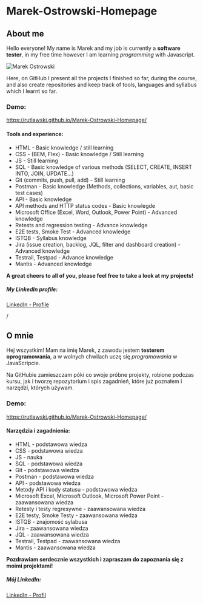 # Marek-Ostrowski-Homepage

## About me
Hello everyone! My name is Marek and my job is currently a **software tester**, in my free time however I am learning *programming* with Javascript.

![Marek Ostrowski](https://i.ibb.co/wMbjj1S/Zdj-cie.png)

Here, on GitHub I present all the projects I finished so far, during the course, and also create repositories and keep track of tools, languages and syllabus which I learnt so far.

### Demo:
https://rutlawski.github.io/Marek-Ostrowski-Homepage/

#### Tools and experience:
- HTML - Basic knowledge / still learning
- CSS - (BEM, Flex) - Basic knowledge / Still learning
- JS - Still learning
- SQL - Basic knowledge of various methods (SELECT, CREATE, INSERT INTO, JOIN, UPDATE...)
- Git (commits, push, pull, add) - Still learning
- Postman - Basic knowledge (Methods, collections, variables, aut, basic test cases)
- API - Basic knowledge
- API methods and HTTP status codes - Basic knowlegde
- Microsoft Office (Excel, Word, Outlook, Power Point) - Advanced knowledge
- Retests and regression testing - Advance knowledge
- E2E tests, Smoke Test - Advanced knowledge
- ISTQB - Syllabus knowledge
- Jira (issue creation, backlog, JQL, filter and dashboard creation) - Advanced knowledge
- Testrail, Testpad - Advance knowledge
- Mantis - Advanced knowledge

**A great cheers to all of you, please feel free to take a look at my projects!**

##### My LinkedIn profile:
[LinkedIn - Profile](https://www.linkedin.com/in/marek-ostrowski/)

/

## O mnie
Hej wszystkim! Mam na imię Marek, z zawodu jestem **testerem oprogramowania**, a w wolnych chwilach uczę się *programowania* w JavaScripcie.

Na GitHubie zamieszczam póki co swoje próbne projekty, robione podczas kursu, jak i tworzę repozytorium i spis zagadnień, które już poznałem i narzędzi, których używam.

### Demo:
https://rutlawski.github.io/Marek-Ostrowski-Homepage/

#### Narzędzia i zagadnienia:
- HTML - podstawowa wiedza
- CSS - podstawowa wiedza
- JS - nauka
- SQL - podstawowa wiedza
- Git - podstawowa wiedza
- Postman - podstawowa wiedza
- API - podstawowa wiedza
- Metody API i kody statusu - podstawowa wiedza
- Microsoft Excel, Microsoft Outlook, Microsoft Power Point - zaawansowana wiedza
- Retesty i testy regresywne - zaawansowana wiedza
- E2E testy, Smoke Testy - zaawansowana wiedza
- ISTQB - znajomość sylabusa
- Jira - zaawansowana wiedza
- JQL - zaawansowana wiedza
- Testrail, Testpad - zaawansowana wiedza
- Mantis - zaawansowana wiedza

**Pozdrawiam serdecznie wszystkich i zapraszam do zapoznania się z moimi projektami!**

##### Mój LinkedIn:
[LinkedIn - Profil](https://www.linkedin.com/in/marek-ostrowski/)
